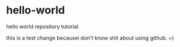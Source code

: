 # hello-world
hello world repository tutorial

this is a test change becausei  don't know shit about using github. =)
